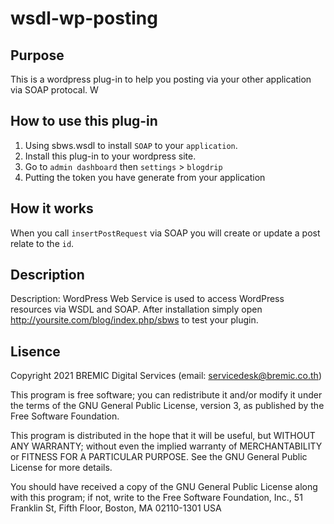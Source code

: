 # wsdl-wp-posting

## Purpose 
This is a wordpress plug-in to help you posting via your other application via SOAP protocal.
W
## How to use this plug-in
1. Using sbws.wsdl to install `SOAP` to your `application`.
2. Install this plug-in to your wordpress site.
3. Go to `admin dashboard` then `settings` > `blogdrip`
4. Putting the token you have generate from your application

## How it works
When you call `insertPostRequest` via SOAP you will create or update a post relate to the `id`.

## Description
Description: WordPress Web Service is used to access WordPress resources via WSDL and SOAP. After installation simply open http://yoursite.com/blog/index.php/sbws to test your plugin.

## Lisence
Copyright 2021 BREMIC Digital Services (email: servicedesk@bremic.co.th)

This program is free software; you can redistribute it and/or modify
it under the terms of the GNU General Public License, version 3, as 
published by the Free Software Foundation.

This program is distributed in the hope that it will be useful,
but WITHOUT ANY WARRANTY; without even the implied warranty of
MERCHANTABILITY or FITNESS FOR A PARTICULAR PURPOSE.  See the
GNU General Public License for more details.

You should have received a copy of the GNU General Public License
along with this program; if not, write to the Free Software
Foundation, Inc., 51 Franklin St, Fifth Floor, Boston, MA  02110-1301  USA